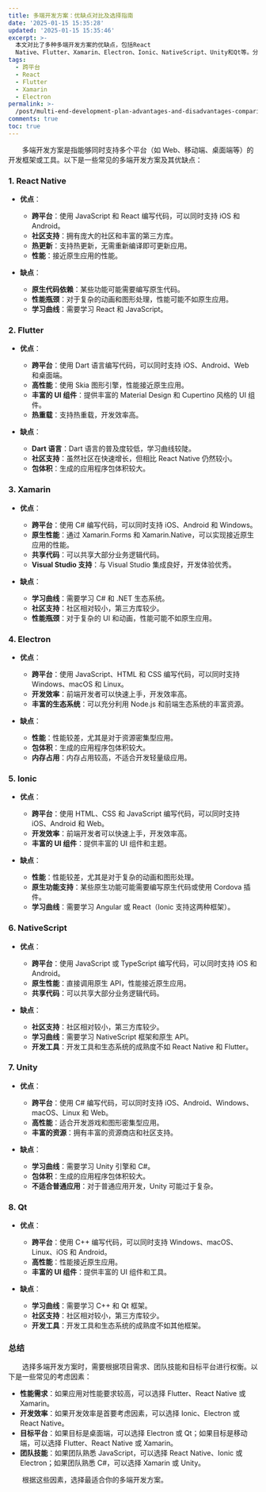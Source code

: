 ```yaml
---
title: 多端开发方案：优缺点对比及选择指南
date: '2025-01-15 15:35:28'
updated: '2025-01-15 15:35:46'
excerpt: >-
  本文对比了多种多端开发方案的优缺点，包括React
  Native、Flutter、Xamarin、Electron、Ionic、NativeScript、Unity和Qt等。分析了它们在跨平台、性能、开发效率、社区支持、学习曲线等方面的表现，并提供了选择多端开发方案的指南，帮助开发者根据项目需求和团队技能做出合适的选择。
tags:
  - 跨平台
  - React
  - Flutter
  - Xamarin
  - Electron
permalink: >-
  /post/multi-end-development-plan-advantages-and-disadvantages-comparison-and-selection-guide-1hq2wo.html
comments: true
toc: true
---
```






　　多端开发方案是指能够同时支持多个平台（如 Web、移动端、桌面端等）的开发框架或工具。以下是一些常见的多端开发方案及其优缺点：

### 1. **React Native**

* **优点**：

  * **跨平台**：使用 JavaScript 和 React 编写代码，可以同时支持 iOS 和 Android。
  * **社区支持**：拥有庞大的社区和丰富的第三方库。
  * **热更新**：支持热更新，无需重新编译即可更新应用。
  * **性能**：接近原生应用的性能。
* **缺点**：

  * **原生代码依赖**：某些功能可能需要编写原生代码。
  * **性能瓶颈**：对于复杂的动画和图形处理，性能可能不如原生应用。
  * **学习曲线**：需要学习 React 和 JavaScript。

### 2. **Flutter**

* **优点**：

  * **跨平台**：使用 Dart 语言编写代码，可以同时支持 iOS、Android、Web 和桌面端。
  * **高性能**：使用 Skia 图形引擎，性能接近原生应用。
  * **丰富的 UI 组件**：提供丰富的 Material Design 和 Cupertino 风格的 UI 组件。
  * **热重载**：支持热重载，开发效率高。
* **缺点**：

  * **Dart 语言**：Dart 语言的普及度较低，学习曲线较陡。
  * **社区支持**：虽然社区在快速增长，但相比 React Native 仍然较小。
  * **包体积**：生成的应用程序包体积较大。

### 3. **Xamarin**

* **优点**：

  * **跨平台**：使用 C# 编写代码，可以同时支持 iOS、Android 和 Windows。
  * **原生性能**：通过 Xamarin.Forms 和 Xamarin.Native，可以实现接近原生应用的性能。
  * **共享代码**：可以共享大部分业务逻辑代码。
  * **Visual Studio 支持**：与 Visual Studio 集成良好，开发体验优秀。
* **缺点**：

  * **学习曲线**：需要学习 C# 和 .NET 生态系统。
  * **社区支持**：社区相对较小，第三方库较少。
  * **性能瓶颈**：对于复杂的 UI 和动画，性能可能不如原生应用。

### 4. **Electron**

* **优点**：

  * **跨平台**：使用 JavaScript、HTML 和 CSS 编写代码，可以同时支持 Windows、macOS 和 Linux。
  * **开发效率**：前端开发者可以快速上手，开发效率高。
  * **丰富的生态系统**：可以充分利用 Node.js 和前端生态系统的丰富资源。
* **缺点**：

  * **性能**：性能较差，尤其是对于资源密集型应用。
  * **包体积**：生成的应用程序包体积较大。
  * **内存占用**：内存占用较高，不适合开发轻量级应用。

### 5. **Ionic**

* **优点**：

  * **跨平台**：使用 HTML、CSS 和 JavaScript 编写代码，可以同时支持 iOS、Android 和 Web。
  * **开发效率**：前端开发者可以快速上手，开发效率高。
  * **丰富的 UI 组件**：提供丰富的 UI 组件和主题。
* **缺点**：

  * **性能**：性能较差，尤其是对于复杂的动画和图形处理。
  * **原生功能支持**：某些原生功能可能需要编写原生代码或使用 Cordova 插件。
  * **学习曲线**：需要学习 Angular 或 React（Ionic 支持这两种框架）。

### 6. **NativeScript**

* **优点**：

  * **跨平台**：使用 JavaScript 或 TypeScript 编写代码，可以同时支持 iOS 和 Android。
  * **原生性能**：直接调用原生 API，性能接近原生应用。
  * **共享代码**：可以共享大部分业务逻辑代码。
* **缺点**：

  * **社区支持**：社区相对较小，第三方库较少。
  * **学习曲线**：需要学习 NativeScript 框架和原生 API。
  * **开发工具**：开发工具和生态系统的成熟度不如 React Native 和 Flutter。

### 7. **Unity**

* **优点**：

  * **跨平台**：使用 C# 编写代码，可以同时支持 iOS、Android、Windows、macOS、Linux 和 Web。
  * **高性能**：适合开发游戏和图形密集型应用。
  * **丰富的资源**：拥有丰富的资源商店和社区支持。
* **缺点**：

  * **学习曲线**：需要学习 Unity 引擎和 C#。
  * **包体积**：生成的应用程序包体积较大。
  * **不适合普通应用**：对于普通应用开发，Unity 可能过于复杂。

### 8. **Qt**

* **优点**：

  * **跨平台**：使用 C++ 编写代码，可以同时支持 Windows、macOS、Linux、iOS 和 Android。
  * **高性能**：性能接近原生应用。
  * **丰富的 UI 组件**：提供丰富的 UI 组件和工具。
* **缺点**：

  * **学习曲线**：需要学习 C++ 和 Qt 框架。
  * **社区支持**：社区相对较小，第三方库较少。
  * **开发工具**：开发工具和生态系统的成熟度不如其他框架。

### 总结

　　选择多端开发方案时，需要根据项目需求、团队技能和目标平台进行权衡。以下是一些常见的考虑因素：

* **性能需求**：如果应用对性能要求较高，可以选择 Flutter、React Native 或 Xamarin。
* **开发效率**：如果开发效率是首要考虑因素，可以选择 Ionic、Electron 或 React Native。
* **目标平台**：如果目标是桌面端，可以选择 Electron 或 Qt；如果目标是移动端，可以选择 Flutter、React Native 或 Xamarin。
* **团队技能**：如果团队熟悉 JavaScript，可以选择 React Native、Ionic 或 Electron；如果团队熟悉 C#，可以选择 Xamarin 或 Unity。

　　根据这些因素，选择最适合你的多端开发方案。
